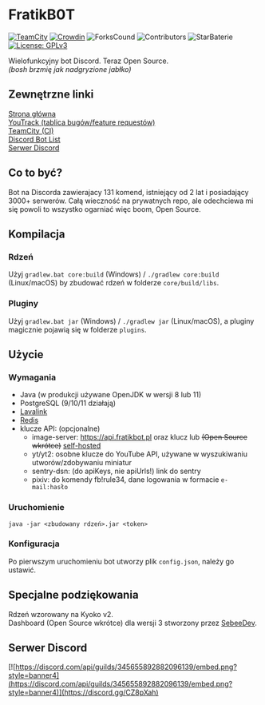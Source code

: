 # FratikB0T
[![TeamCity](https://ci.fratikbot.pl/app/rest/builds/buildType:FratikB0Ty_FratikB0T_Buildy_Build/statusIcon)](https://ci.fratikbot.pl/project/FratikB0Ty_FratikB0T)
[![Crowdin](https://badges.crowdin.net/fratikb0t/localized.svg)](https://crowdin.com/project/fratikb0t)
![ForksCound](https://img.shields.io/github/forks/fratik/FratikB0T)
![Contributors](https://img.shields.io/github/contributors/fratik/FratikB0T)
![StarBaterie](https://img.shields.io/github/stars/fratik/FratikB0T)
[![License: GPLv3](https://img.shields.io/github/license/fratik/FratikB0T)](https://www.gnu.org/licenses/gpl-3.0)

Wielofunkcyjny bot Discord. Teraz Open Source.  
_(bosh brzmię jak nadgryzione jabłko)_

## Zewnętrzne linki
[Strona główna](https://fratikbot.pl)  
[YouTrack (tablica bugów/feature requestów)](https://issues.fratikbot.pl)  
[TeamCity (CI)](https://ci.fratikbot.pl)  
[Discord Bot List](https://top.gg/bot/338359366891732993)  
[Serwer Discord](#serwer-discord)

## Co to być?
Bot na Discorda zawierajacy 131 komend, istniejący od 2 lat i posiadający 3000+ serwerów.
Całą wieczność na prywatnych repo, ale odechciewa mi się powoli to wszystko ogarniać więc boom, Open Source.

## Kompilacja
### Rdzeń
Użyj `gradlew.bat core:build` (Windows) / `./gradlew core:build` (Linux/macOS) by zbudować rdzeń w folderze `core/build/libs`.

### Pluginy
Użyj `gradlew.bat jar` (Windows) / `./gradlew jar` (Linux/macOS), a pluginy magicznie pojawią się w folderze `plugins`.

## Użycie
### Wymagania
- Java (w produkcji używane OpenJDK w wersji 8 lub 11)
- PostgreSQL (9/10/11 działają)
- [Lavalink](https://github.com/freyacodes/Lavalink)
- [Redis](https://redis.io/)
- klucze API: (opcjonalne)
    - image-server: https://api.fratikbot.pl oraz klucz lub ~~(Open Source wkrótce)~~ [self-hosted](https://github.com/fratik/FratikB0T-API)
    - yt/yt2: osobne klucze do YouTube API, używane w wyszukiwaniu utworów/zdobywaniu miniatur
    - sentry-dsn: (do apiKeys, nie apiUrls!) link do sentry
    - pixiv: do komendy fb!rule34, dane logowania w formacie `e-mail:hasło`
    
### Uruchomienie
```shell script
java -jar <zbudowany rdzeń>.jar <token>
```

### Konfiguracja
Po pierwszym uruchomieniu bot utworzy plik `config.json`, należy go ustawić.

## Specjalne podziękowania
Rdzeń wzorowany na Kyoko v2.  
Dashboard (Open Source wkrótce) dla wersji 3 stworzony przez [SebeeDev](https://github.com/SebeeDev). 

## Serwer Discord
[![https://discord.com/api/guilds/345655892882096139/embed.png?style=banner4](https://discord.com/api/guilds/345655892882096139/embed.png?style=banner4)](https://discord.gg/CZ8pXah)
